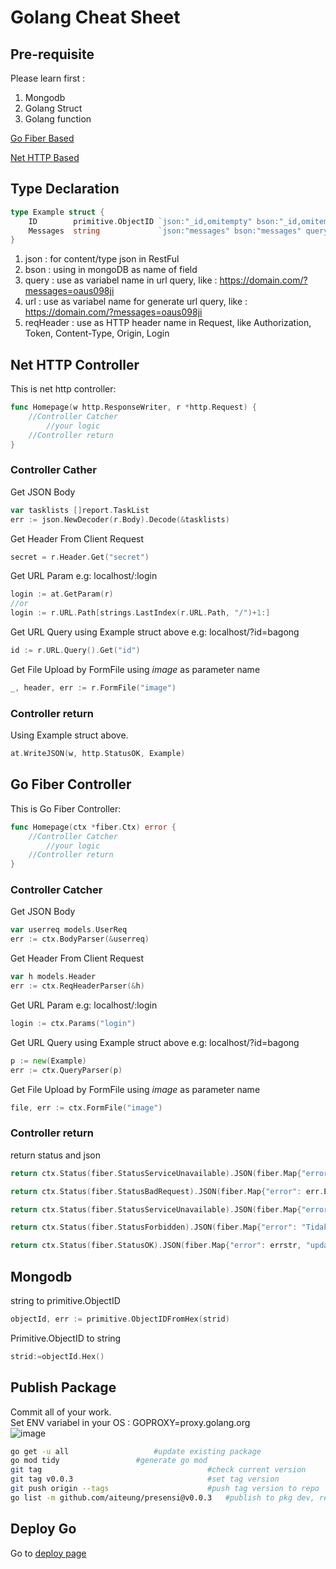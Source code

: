 # Golang Cheat Sheet

## Pre-requisite

Please learn first :
1. Mongodb
2. Golang Struct
3. Golang function

[Go Fiber Based](https://gocroot.github.io/alwaysdata/)

[Net HTTP Based](https://github.com/domyid/domyikado)

## Type Declaration
```go
type Example struct {
	ID        primitive.ObjectID `json:"_id,omitempty" bson:"_id,omitempty" query:"id" url:"_id,omitempty" reqHeader:"token"`
	Messages  string             `json:"messages" bson:"messages" query:"messages" url:"messages" reqHeader:"token"`
}
```
1. json : for content/type json in RestFul
2. bson : using in mongoDB as name of field
3. query : use as variabel name in url query, like : https://domain.com/?messages=oaus098ji
4. url : use as variabel name for generate url query, like : https://domain.com/?messages=oaus098ji
5. reqHeader : use as HTTP header name in Request, like Authorization, Token, Content-Type, Origin, Login

## Net HTTP Controller
This is net http controller:
```go
func Homepage(w http.ResponseWriter, r *http.Request) {
	//Controller Catcher
		//your logic
	//Controller return
}
```
### Controller Cather
Get JSON Body
```go
var tasklists []report.TaskList
err := json.NewDecoder(r.Body).Decode(&tasklists)
```

Get Header From Client Request
```go
secret = r.Header.Get("secret")
```

Get URL Param e.g: localhost/:login
```go
login := at.GetParam(r)
//or
login := r.URL.Path[strings.LastIndex(r.URL.Path, "/")+1:]
```

Get URL Query using Example struct above e.g: localhost/?id=bagong
```go
id := r.URL.Query().Get("id")
```

Get File Upload by FormFile using *image* as parameter name
```go
_, header, err := r.FormFile("image")
```

### Controller return
Using Example struct above.
```go
at.WriteJSON(w, http.StatusOK, Example)
```

## Go Fiber Controller
This is Go Fiber Controller:
```go
func Homepage(ctx *fiber.Ctx) error {
	//Controller Catcher
		//your logic
	//Controller return
}
```
### Controller Catcher
Get JSON Body
```go
var userreq models.UserReq
err := ctx.BodyParser(&userreq)
```

Get Header From Client Request
```go
var h models.Header
err := ctx.ReqHeaderParser(&h)
```

Get URL Param e.g: localhost/:login
```go
login := ctx.Params("login")
```

Get URL Query using Example struct above e.g: localhost/?id=bagong
```go
p := new(Example)
err := ctx.QueryParser(p)
```

Get File Upload by FormFile using *image* as parameter name
```go
file, err := ctx.FormFile("image")
```
### Controller return

return status and json
```go
return ctx.Status(fiber.StatusServiceUnavailable).JSON(fiber.Map{"error": "id tidak valid"})
```

```go
return ctx.Status(fiber.StatusBadRequest).JSON(fiber.Map{"error": err.Error()})
```

```go
return ctx.Status(fiber.StatusServiceUnavailable).JSON(fiber.Map{"error": "id tidak valid"})
```

```go
return ctx.Status(fiber.StatusForbidden).JSON(fiber.Map{"error": "Tidak ada data laporan ditemukan"})
```

```go
return ctx.Status(fiber.StatusOK).JSON(fiber.Map{"error": errstr, "update": res.ModifiedCount, "wa": resp.Response})
```
## Mongodb
string to primitive.ObjectID

```go
objectId, err := primitive.ObjectIDFromHex(strid)
```

Primitive.ObjectID to string

```go
strid:=objectId.Hex()
```
## Publish Package
Commit all of your work.  
Set ENV variabel in your OS : GOPROXY=proxy.golang.org  
![image](https://github.com/gocroot/gocroot.github.io/assets/11188109/b9d02250-bc4a-488e-a6be-ffe3e743d1bb)

```sh
go get -u all					#update existing package
go mod tidy					#generate go mod
git tag                                 	#check current version
git tag v0.0.3                          	#set tag version
git push origin --tags                  	#push tag version to repo
go list -m github.com/aiteung/presensi@v0.0.3   #publish to pkg dev, replace ORG/URL with your repo URL
```

## Deploy Go

Go to [deploy page](./deploy/)
